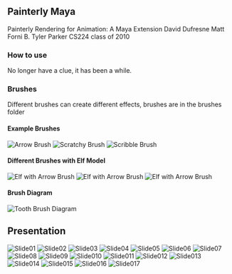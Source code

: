 ## Painterly Maya
Painterly Rendering for Animation:   A Maya Extension  David Dufresne  Matt Forni  B. Tyler Parker  CS224 class of 2010

### How to use
No longer have a clue, it has been a while. 
### Brushes
Different brushes can create different effects, brushes are in the brushes folder
#### Example Brushes
![Arrow Brush](/brushes/arrow.png "Arrow Brush")
![Scratchy Brush](/brushes/scratchy.png "Scratchy Brush")
![Scribble Brush](/brushes/scribble.png "Scribble Brush")
#### Different Brushes with Elf Model
![Elf with Arrow Brush](/tests/elf/she_elf_sd0_6_ss0_3_arrow.png "Elf with Arrow Brush")
![Elf with Arrow Brush](/tests/elf/she_elf_sd0_6_ss0_3_scratchy.png "Elf with Scratchy Brush")
![Elf with Arrow Brush](/tests/elf/she_elf_sd0_8_ss0_45_scribble.png "Elf with Scratchy Brush")

#### Brush Diagram
![Tooth Brush Diagram](/tests/tooth/tooth_images.png "Tooth Brush Diagram")
## Presentation
![Slide01](/resources/presentation/Painterly_Rendering_for_Animation/Slide01.jpg "Slide01")
![Slide02](/resources/presentation/Painterly_Rendering_for_Animation/Slide02.jpg "Slide02")
![Slide03](/resources/presentation/Painterly_Rendering_for_Animation/Slide03.jpg "Slide03")
![Slide04](/resources/presentation/Painterly_Rendering_for_Animation/Slide04.jpg "Slide04")
![Slide05](/resources/presentation/Painterly_Rendering_for_Animation/Slide05.jpg "Slide05")
![Slide06](/resources/presentation/Painterly_Rendering_for_Animation/Slide06.jpg "Slide06")
![Slide07](/resources/presentation/Painterly_Rendering_for_Animation/Slide07.jpg "Slide07")
![Slide08](/resources/presentation/Painterly_Rendering_for_Animation/Slide08.jpg "Slide08")
![Slide09](/resources/presentation/Painterly_Rendering_for_Animation/Slide09.jpg "Slide09")
![Slide010](/resources/presentation/Painterly_Rendering_for_Animation/Slide010.jpg "Slide010")
![Slide011](/resources/presentation/Painterly_Rendering_for_Animation/Slide011.jpg "Slide011")
![Slide012](/resources/presentation/Painterly_Rendering_for_Animation/Slide012.jpg "Slide012")
![Slide013](/resources/presentation/Painterly_Rendering_for_Animation/Slide013.jpg "Slide013")
![Slide014](/resources/presentation/Painterly_Rendering_for_Animation/Slide014.jpg "Slide014")
![Slide015](/resources/presentation/Painterly_Rendering_for_Animation/Slide015.jpg "Slide015")
![Slide016](/resources/presentation/Painterly_Rendering_for_Animation/Slide016.jpg "Slide016")
![Slide017](/resources/presentation/Painterly_Rendering_for_Animation/Slide017.jpg "Slide017")
